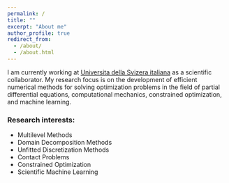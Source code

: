 ```yaml
---
permalink: /
title: ""
excerpt: "About me"
author_profile: true
redirect_from: 
  - /about/
  - /about.html
---
```


I am currently working at [Universita della Svizera italiana](https://www.usi.ch/en) as a scientific collaborator. My research focus is on the development of efficient numerical methods for solving optimization problems in the field of partial differential equations, computational mechanics, constrained optimization, and machine learning.

### Research interests:
- Multilevel Methods
- Domain Decomposition Methods
- Unfitted Discretization Methods
- Contact Problems
- Constrained Optimization
- Scientific Machine Learning
